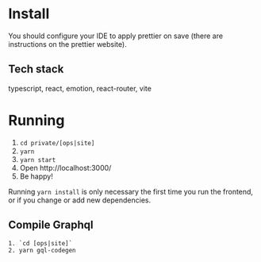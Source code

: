 # Install

You should configure your IDE to apply prettier on save (there are instructions on the prettier website).

## Tech stack

typescript, react, emotion, react-router, vite

# Running

1. `cd private/[ops|site]`
2. `yarn`
3. `yarn start`
4. Open http://localhost:3000/
5. Be happy!

Running `yarn install` is only necessary the first time you run the frontend, or if you change or add new dependencies.

## Compile Graphql

```
1. `cd [ops|site]`
2. yarn gql-codegen
```
